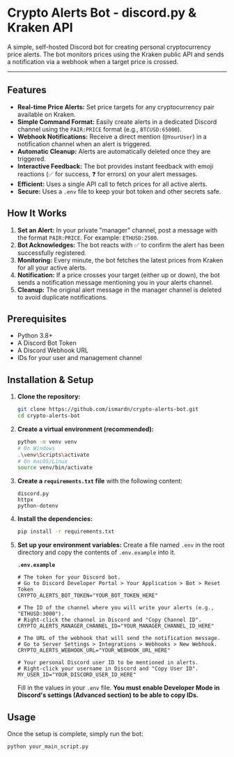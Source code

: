# Crypto Alerts Bot - discord.py & Kraken API

A simple, self-hosted Discord bot for creating personal cryptocurrency price alerts. The bot monitors prices using the Kraken public API and sends a notification via a webhook when a target price is crossed.

---

## Features

- **Real-time Price Alerts:** Set price targets for any cryptocurrency pair available on Kraken.
- **Simple Command Format:** Easily create alerts in a dedicated Discord channel using the `PAIR:PRICE` format (e.g., `BTCUSD:65000`).
- **Webhook Notifications:** Receive a direct mention (`@YourUser`) in a notification channel when an alert is triggered.
- **Automatic Cleanup:** Alerts are automatically deleted once they are triggered.
- **Interactive Feedback:** The bot provides instant feedback with emoji reactions (✅ for success, ❓ for errors) on your alert messages.
- **Efficient:** Uses a single API call to fetch prices for all active alerts.
- **Secure:** Uses a `.env` file to keep your bot token and other secrets safe.

## How It Works

1.  **Set an Alert:** In your private "manager" channel, post a message with the format `PAIR:PRICE`. For example: `ETHUSD:2500`.
2.  **Bot Acknowledges:** The bot reacts with ✅ to confirm the alert has been successfully registered.
3.  **Monitoring:** Every minute, the bot fetches the latest prices from Kraken for all your active alerts.
4.  **Notification:** If a price crosses your target (either up or down), the bot sends a notification message mentioning you in your alerts channel.
5.  **Cleanup:** The original alert message in the manager channel is deleted to avoid duplicate notifications.

## Prerequisites

- Python 3.8+
- A Discord Bot Token
- A Discord Webhook URL
- IDs for your user and management channel

## Installation & Setup

1.  **Clone the repository:**
    ```bash
    git clone https://github.com/ismardn/crypto-alerts-bot.git
    cd crypto-alerts-bot
    ```

2.  **Create a virtual environment (recommended):**
    ```bash
    python -m venv venv
    # On Windows
    .\venv\Scripts\activate
    # On macOS/Linux
    source venv/bin/activate
    ```

3.  **Create a `requirements.txt` file** with the following content:
    ```
    discord.py
    httpx
    python-dotenv
    ```

4.  **Install the dependencies:**
    ```bash
    pip install -r requirements.txt
    ```

5.  **Set up your environment variables:**
    Create a file named `.env` in the root directory and copy the contents of `.env.example` into it.

    **`.env.example`**
    ```env
    # The token for your Discord bot.
    # Go to Discord Developer Portal > Your Application > Bot > Reset Token
    CRYPTO_ALERTS_BOT_TOKEN="YOUR_BOT_TOKEN_HERE"

    # The ID of the channel where you will write your alerts (e.g., "ETHUSD:3000").
    # Right-click the channel in Discord and "Copy Channel ID".
    CRYPTO_ALERTS_MANAGER_CHANNEL_ID="YOUR_MANAGER_CHANNEL_ID_HERE"

    # The URL of the webhook that will send the notification message.
    # Go to Server Settings > Integrations > Webhooks > New Webhook.
    CRYPTO_ALERTS_WEBHOOK_URL="YOUR_WEBHOOK_URL_HERE"

    # Your personal Discord user ID to be mentioned in alerts.
    # Right-click your username in Discord and "Copy User ID".
    MY_USER_ID="YOUR_DISCORD_USER_ID_HERE"
    ```
    Fill in the values in your `.env` file. **You must enable Developer Mode in Discord's settings (Advanced section) to be able to copy IDs.**

## Usage

Once the setup is complete, simply run the bot:

```bash
python your_main_script.py
